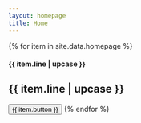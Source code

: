 ```yaml
---
layout: homepage
title: Home
---
```

<div class="jumbotron jumbotron-fluid indextron">
  <div class="container text-center">
    {% for item in site.data.homepage %}
    <h4 class="d-block d-md-none w-75 mb-5 mission">{{ item.line | upcase }}</h4>
    <h2 class="d-none d-md-block w-50 mb-5 mission">{{ item.line | upcase }}</h2>
    <a href="{{ site.baseurl }}{{ item.buttonLink }}"><button class="btn btn-primary indexButton">{{ item.button }}</button></a>
    {% endfor %}
  </div>
</div>
